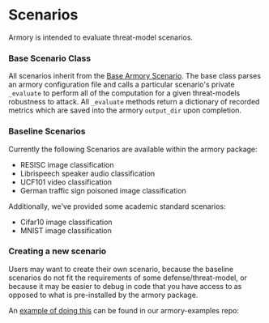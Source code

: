 # Scenarios
Armory is intended to evaluate threat-model scenarios.  

### Base Scenario Class
All scenarios inherit from the [Base Armory Scenario](armory/scenarios/base.py). The 
base class parses an armory configuration file and calls a particular scenario's 
private `_evaluate` to perform all of the computation for a given threat-models 
robustness to attack. All `_evaluate` methods return a  dictionary of recorded metrics 
which are saved into the armory `output_dir` upon  completion.
 
### Baseline Scenarios
Currently the following Scenarios are available within the armory package:
* RESISC image classification
* Librispeech speaker audio classification
* UCF101 video classification
* German traffic sign poisoned image classification

Additionally, we've provided some academic standard scenarios:
* Cifar10 image classification
* MNIST image classification


### Creating a new scenario
Users may want to create their own scenario, because the baseline scenarios do 
not fit the requirements of some defense/threat-model, or because it may be easier 
to debug in code that you have access to as opposed to what is pre-installed by the 
armory package.

An [example of doing this](https://github.com/twosixlabs/armory-example/blob/master/example_scenarios/audio_spectrogram_classification.py) can be found in our armory-examples repo:
